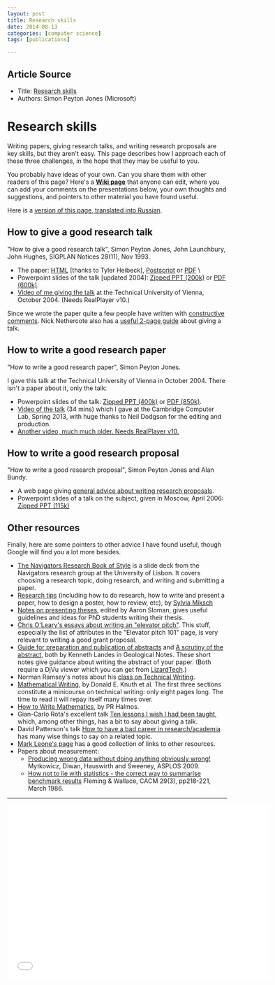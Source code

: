 ```yaml
---
layout: post
title: Research skills
date: 2014-08-13
categories: [computer science]
tags: [publications]

---
```


## Article Source
* Title: [Research skills](http://research.microsoft.com/en-us/um/people/simonpj/papers/giving-a-talk/giving-a-talk.htm)
* Authors: Simon Peyton Jones (Microsoft)

Research skills
===============

Writing papers, giving research talks, and writing research proposals
are key skills, but they aren't easy. This page describes how I approach
each of these three challenges, in the hope that they may be useful to
you.

You probably have ideas of your own. Can you share them with other
readers of this page? Here's a **[Wiki
page](http://haskell.org/haskellwiki/Simonpj/Talk:ResearchSkills)** that
anyone can edit, where you can add your comments on the presentations
below, your own thoughts and suggestions, and pointers to other material
you have found useful.

Here is a [version of this page, translated into
Russian](http://science.eduboard.com/research-skills).

How to give a good research talk
--------------------------------

"How to give a good research talk", Simon Peyton Jones, John Launchbury,
John Hughes, SIGPLAN Notices 28(11), Nov 1993.

-   The paper: [HTML](http://research.microsoft.com/en-us/um/people/simonpj/papers/giving-a-talk/giving-a-talk-html.html) [thanks to Tyler
    Heibeck], [Postscript](http://research.microsoft.com/en-us/um/people/simonpj/papers/giving-a-talk/giving-a-talk.ps.Z) or
    [PDF](http://research.microsoft.com/en-us/um/people/simonpj/papers/giving-a-talk/giving-a-talk.pdf.gz) \
-   Powerpoint slides of the talk [updated 2004]: [Zipped PPT
    (200k)](http://research.microsoft.com/en-us/um/people/simonpj/papers/giving-a-talk/giving-a-talk.zip) or [PDF
    (600k)](http://research.microsoft.com/en-us/um/people/simonpj/papers/giving-a-talk/giving-a-talk-slides.pdf).
-   [Video of me giving the
    talk](http://www.wit.at/events/peyton-jones/giving_a_talk.ram) at
    the Technical University of Vienna, October 2004. (Needs RealPlayer
    v10.)

Since we wrote the paper quite a few people have written with
[constructive comments](http://research.microsoft.com/en-us/um/people/simonpj/papers/giving-a-talk/giving-a-talk-comments.html). Nick Nethercote
also has a [useful 2-page
guide](http://www.valgrind.org/njn/good-talk.html) about giving a talk.

How to write a good research paper
----------------------------------

"How to write a good research paper", Simon Peyton Jones.

I gave this talk at the Technical University of Vienna in October 2004.
There isn't a paper about it, only the talk:

-   Powerpoint slides of the talk: [Zipped PPT
    (400k)](http://research.microsoft.com/en-us/um/people/simonpj/papers/giving-a-talk/writing-a-paper.zip) or [PDF
    (850k)](http://research.microsoft.com/en-us/um/people/simonpj/papers/giving-a-talk/writing-a-paper-slides.pdf).
-   [Video of the talk](http://sms.cam.ac.uk/media/1464870) (34 mins)
    which I gave at the Cambridge Computer Lab, Spring 2013, with huge
    thanks to Neil Dodgson for the editing and production.
-   [Another video, much much older. Needs RealPlayer
    v10.](http://www.wit.at/events/peyton-jones/writing_a_paper.ram)

How to write a good research proposal
-------------------------------------

"How to write a good research proposal", Simon Peyton Jones and Alan
Bundy.

-   A web page giving [general advice about writing research
    proposals](http://research.microsoft.com/en-us/um/people/simonpj/papers/Proposal.html).
-   Powerpoint slides of a talk on the subject, given in Moscow, April
    2006: [Zipped PPT (115k)](http://research.microsoft.com/en-us/um/people/simonpj/papers/giving-a-talk/writing-a-proposal.zip)

Other resources
---------------

Finally, here are some pointers to other advice I have found useful,
though Google will find you a lot more besides.

-   [The Navigators Research Book of
    Style](http://www.navigators.di.fc.ul.pt/wiki/The_Navigators_Research_Book_of_Style)
    is a slide deck from the Navigators research group at the University
    of Lisbon. It covers choosing a research topic, doing research, and
    writing and submitting a paper.
-   [Research tips](http://www.ifs.tuwien.ac.at/~silvia/research-tips/)
    (including how to do research, how to write and present a paper, how
    to design a poster, how to review, etc), by [Sylvia
    Miksch](http://www.ifs.tuwien.ac.at/~silvia/)
-   [Notes on presenting
    theses](http://www.cs.bham.ac.uk/internal/research_students/theses.php),
    edited by Aaron Sloman, gives useful guidelines and ideas for PhD
    students writing their thesis.
-   [Chris O'Leary's essays about writing an "elevator
    pitch"](http://www.elevatorpitchessentials.com). This stuff,
    especially the list of attributes in the "Elevator pitch 101" page,
    is very relevant to writing a good grant proposal.
-   [Guide for preparation and publication of abstracts](prepguide.djvu)
    and [A scrutiny of the abstract](scrutiny.djvu), both by Kenneth
    Landes in Geological Notes. These short notes give guidance about
    writing the abstract of your paper. (Both require a DjVu viewer
    which you can get from [LizardTech](http://www.lizardtech.com).)
-   Norman Ramsey's notes about his [class on Technical
    Writing](http://www.eecs.harvard.edu/~nr/pubs/two-abstract.html).
-   [Mathematical
    Writing](http://tex.loria.fr/typographie/mathwriting.pdf), by Donald
    E. Knuth et al. The first three sections constitute a minicourse on
    technical writing: only eight pages long. The time to read it will
    repay itself many times over.
-   [How to Write
    Mathematics](http://www.stat.rice.edu/~riedi/Halmos.html), by PR
    Halmos.
-   Gian-Carlo Rota's excellent talk [Ten lessons I wish I had been
    taught](http://alumni.media.mit.edu/~cahn/life/gian-carlo-rota-10-lessons.html),
    which, among other things, has a bit to say about giving a talk.
-   David Patterson's talk [How to have a bad career in
    research/academia](http://www.cs.berkeley.edu/~pattrsn/talks/nontech.html)
    has many wise things to say on a related topic.
-   [Mark Leone's
    page](http://www-2.cs.cmu.edu/afs/cs.cmu.edu/user/mleone/web/how-to.html)
    has a good collection of links to other resources.
-   Papers about measurement:
    -   [Producing wrong data without doing anything obviously
        wrong!](http://portal.acm.org/citation.cfm?id=1508244.1508275)
        Mytkowicz, Diwan, Hauswirth and Sweeney, ASPLOS 2009.
    -   [How not to lie with statistics - the correct way to summarise
        benchmark
        results](http://portal.acm.org/citation.cfm?id=5666.5673&coll=GUIDE&dl=GUIDE&CFID=106744944&CFTOKEN=90490737)
        Fleming & Wallace, CACM 29(3), pp218-221, March 1986.

---

<iframe width="600" height="400" src="//www.youtube.com/embed/g3dkRsTqdDA" frameborder="0" allowfullscreen></iframe>

